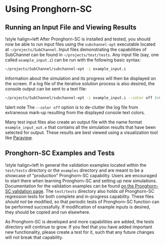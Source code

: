 # Using Pronghorn-SC

## Running an Input File and Viewing Results

!style halign=left
After Pronghorn-SC is installed and tested, you should now be able to run input files
using the `subchannel-opt` executable located at `~/projects/SubChannel`. Input files
demonstrating the capabilities of SubChannel can be found in `~/projects/test/tests`.
Any input file (say, one called `example_input.i`) can be run with the following
basic syntax:

```bash
~/projects/SubChannel/subchannel-opt -i example_input.i
```

Information about the simulation and its progress will then be displayed on the
screen. If a log file of the iterative solution process is also desired, the
console output can be sent to a text file:

```bash
~/projects/SubChannel/subchannel-opt -i example_input.i --color off 2>&1 | tee log.txt
```

!alert note
The `--color off` option is to de-clutter the log file from extraneous
mark-up resulting from the displayed console text colors.

Many test input files also create an output file with the name format
`example_input_out.e` that contains all the simulation results that have been
selected for output. These results are best viewed using a visualization tool
like [Paraview](http://www.paraview.org/download/).

## Pronghorn-SC Examples and Tests

!style halign=left
In general the validation examples located within the `test/tests` directory or the `examples` directory and are meant to be a showcase of "production" Pronghorn-SC capability. Users are encouraged to start there
when learning Pronghorn-SC and setting up new simulations. Documentation for the validation
examples can be found [on the Pronghorn-SC validation page](v&v/v&v-list.md). The
`test/tests` directory also holds *all* Pronghorn-SC regression tests for both complete and in-progress capability. These files *should not* be modified, so that periodic tests of Pronghorn-SC function can be performed successfully. If modification of example inputs is desired, they should be copied and run elsewhere.

As Pronghorn-SC is developed and more capabilities are added, the tests directory will continue to
grow. If you feel that you have added important new functionality, please create a test for
it, such that any future changes will not break that capability.
